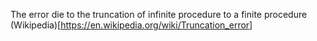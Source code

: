 The error die to the truncation of infinite procedure to a finite procedure (Wikipedia)[https://en.wikipedia.org/wiki/Truncation_error]